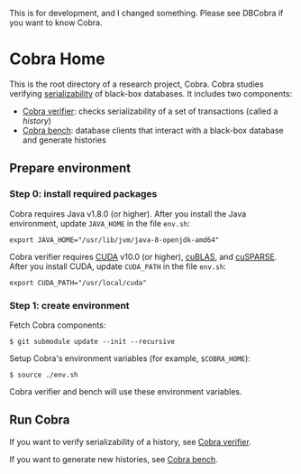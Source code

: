 This is for development, and I changed something. Please see DBCobra if you want to know Cobra.

# Cobra Home

This is the root directory of a research project, Cobra.
Cobra studies verifying [serializability](https://en.wikipedia.org/wiki/Serializability) of black-box databases.
It includes two components:

* [Cobra verifier](https://github.com/DBCobra/CobraVerifier): checks serializability of a set of transactions (called a _history_)
* [Cobra bench](https://github.com/DBCobra/CobraBench): database clients that interact with a black-box database and generate histories

Prepare environment
---

### Step 0: install required packages

Cobra requires Java v1.8.0 (or higher). After you install the Java environment, update `JAVA_HOME` in the file `env.sh`:

    export JAVA_HOME="/usr/lib/jvm/java-8-openjdk-amd64"

Cobra verifier requires [CUDA](https://developer.nvidia.com/cuda-zone) v10.0 (or higher),
[cuBLAS](https://developer.nvidia.com/cublas), and
[cuSPARSE](https://developer.nvidia.com/cusparse).
After you install CUDA, update `CUDA_PATH` in the file `env.sh`:

    export CUDA_PATH="/usr/local/cuda"



### Step 1: create environment

Fetch Cobra components:

    $ git submodule update --init --recursive

Setup Cobra's environment variables (for example, `$COBRA_HOME`):

    $ source ./env.sh

Cobra verifier and bench will use these environment variables.

Run Cobra
---


If you want to verify serializability of a history, see [Cobra verifier](https://github.com/DBCobra/CobraVerifier).

If you want to generate new histories, see [Cobra bench](https://github.com/DBCobra/CobraBench).
